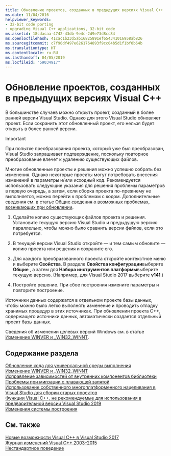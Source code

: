 ```yaml
---
title: Обновление проектов, созданных в предыдущих версиях Visual C++
ms.date: 11/04/2016
helpviewer_keywords:
- 32-bit code porting
- upgrading Visual C++ applications, 32-bit code
ms.assetid: 18cdacaa-4742-43db-9e4c-2d9e73d8cc84
ms.openlocfilehash: 41cac1b23d5ab16825891ef654341016958ab826
ms.sourcegitcommit: c7f90df497e6261764893f9cc04b5d1f1bf0b64b
ms.translationtype: HT
ms.contentlocale: ru-RU
ms.lasthandoff: 04/05/2019
ms.locfileid: "59034917"
---
```

# <a name="upgrading-projects-from-earlier-versions-of-visual-c"></a>Обновление проектов, созданных в предыдущих версиях Visual C++

В большинстве случаев можно открыть проект, созданный в более ранней версии Visual Studio. Однако для этого Visual Studio обновляет проект. Если сохранить этот обновленный проект, его нельзя будет открыть в более ранней версии.

> [!IMPORTANT]
> При попытке преобразования проекта, который уже был преобразован, Visual Studio запрашивает подтверждение, поскольку повторное преобразование влечет к удалению существующих файлов.

Многие обновленные проекты и решения можно успешно собрать без изменения. Однако некоторые проекты могут потребовать внесения изменений в параметры и/или исходный код. Рекомендуется использовать следующие указания для решения проблемы параметров в первую очередь, а затем, если сборка проекта по-прежнему не выполняется, можно перейти к проблемам с кодом. Дополнительные сведения см. в статье [Общие сведения о возможных проблемах, возникающих при обновлении](../porting/overview-of-potential-upgrade-issues-visual-cpp.md).

1. Сделайте копию существующих файлов проекта и решения. Установите текущую версию Visual Studio и предыдущую версию параллельно, чтобы можно было сравнить версии файлов, если это потребуется.

2. В текущей версии Visual Studio откройте — и тем самым обновите — копию проекта или решения и сохраните его.

3. Для каждого преобразованного проекта откройте контекстное меню и выберите **Свойства**. В разделе **Свойства конфигурации**выберите **Общие** , а затем для **Набора инструментов платформы**выберите текущую версию. (Например, для Visual Studio 2017 выберите **v141**.)

4. Постройте решение. При сбое построения измените параметры и повторите построение.

Источники данных содержатся в отдельном проекте базы данных, чтобы можно было легко выполнять изменение и проводить отладку хранимых процедур в этих источниках. При обновлении проекта C++, содержащего источники данных, автоматически создается отдельный проект базы данных.

Сведения об изменении целевых версий Windows см. в статье [Изменение WINVER и _WIN32_WINNT](../porting/modifying-winver-and-win32-winnt.md).

## <a name="in-this-section"></a>Содержание раздела

[Обновление кода для универсальной среды выполнения](upgrade-your-code-to-the-universal-crt.md)<br/>
[Изменение WINVER и _WIN32_WINNT](modifying-winver-and-win32-winnt.md)<br/>
[Исправление зависимостей от внутренних компонентов библиотеки](fix-your-dependencies-on-library-internals.md)<br/>
[Проблемы при миграции с плавающей запятой](floating-point-migration-issues.md)<br/>
[Использование собственного многоплатформенного нацеливания в Visual Studio для сборки старых проектов](use-native-multi-targeting.md)<br/>
[Функции Visual C++, не рекомендуемые для использования в предварительной версии Visual Studio 2019](features-deprecated-in-visual-studio.md)<br/>
[Изменения системы построения](build-system-changes.md)<br/>

## <a name="see-also"></a>См. также

[Новые возможности Visual C++ в Visual Studio 2017](../overview/what-s-new-for-visual-cpp-in-visual-studio.md)<br/>
[Журнал изменений Visual C++ 2003–2015](../porting/visual-cpp-change-history-2003-2015.md)<br/>
[Нестандартное поведение](../cpp/nonstandard-behavior.md)
